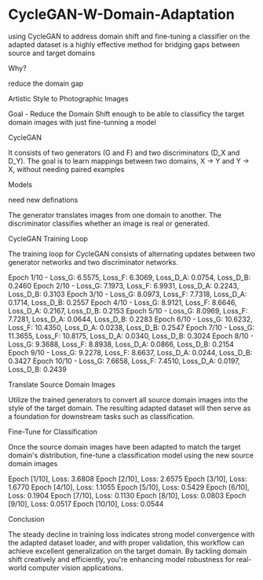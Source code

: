 # CycleGAN-W-Domain-Adaptation
using CycleGAN to address domain shift and fine-tuning a classifier on the adapted dataset is a highly effective method for bridging gaps between source and target domains


Why?

reduce the domain gap

Artistic Style to Photographic Images

Goal - Reduce the Domain Shift enough to be able to classificy the target domain images with just fine-tunning a model

CycleGAN

It consists of two generators (G and F) and two discriminators (D_X and D_Y).
The goal is to learn mappings between two domains, X → Y and Y → X, without needing paired examples

Models

need new definations

The generator translates images from one domain to another.
The discriminator classifies whether an image is real or generated.

CycleGAN Training Loop

The training loop for CycleGAN consists of alternating updates between two generator networks and two discriminator networks.

Epoch 1/10 - Loss_G: 6.5575, Loss_F: 6.3069, Loss_D_A: 0.0754, Loss_D_B: 0.2460
Epoch 2/10 - Loss_G: 7.1973, Loss_F: 6.9931, Loss_D_A: 0.2243, Loss_D_B: 0.3103
Epoch 3/10 - Loss_G: 8.0973, Loss_F: 7.7318, Loss_D_A: 0.1714, Loss_D_B: 0.2557
Epoch 4/10 - Loss_G: 8.9121, Loss_F: 8.6646, Loss_D_A: 0.2167, Loss_D_B: 0.2153
Epoch 5/10 - Loss_G: 8.0969, Loss_F: 7.7281, Loss_D_A: 0.0644, Loss_D_B: 0.2283
Epoch 6/10 - Loss_G: 10.6232, Loss_F: 10.4350, Loss_D_A: 0.0238, Loss_D_B: 0.2547
Epoch 7/10 - Loss_G: 11.3655, Loss_F: 10.8175, Loss_D_A: 0.0340, Loss_D_B: 0.3024
Epoch 8/10 - Loss_G: 9.3688, Loss_F: 8.8938, Loss_D_A: 0.0866, Loss_D_B: 0.2154
Epoch 9/10 - Loss_G: 9.2278, Loss_F: 8.6637, Loss_D_A: 0.0244, Loss_D_B: 0.3427
Epoch 10/10 - Loss_G: 7.6658, Loss_F: 7.4510, Loss_D_A: 0.0197, Loss_D_B: 0.2439


Translate Source Domain Images

Utilize the trained generators to convert all source domain images into the style of the target domain. The resulting adapted dataset will then serve as a foundation for downstream tasks such as classification.


Fine-Tune for Classification

Once the source domain images have been adapted to match the target domain's distribution, fine-tune a classification model using the new source domain images


Epoch [1/10], Loss: 3.6808
Epoch [2/10], Loss: 2.6575
Epoch [3/10], Loss: 1.6770
Epoch [4/10], Loss: 1.1055
Epoch [5/10], Loss: 0.5429
Epoch [6/10], Loss: 0.1904
Epoch [7/10], Loss: 0.1130
Epoch [8/10], Loss: 0.0803
Epoch [9/10], Loss: 0.0517
Epoch [10/10], Loss: 0.0544


Conclusion

The steady decline in training loss indicates strong model convergence with the adapted dataset loader, and with proper validation, this workflow can achieve excellent generalization on the target domain. By tackling domain shift creatively and efficiently, you're enhancing model robustness for real-world computer vision applications.
